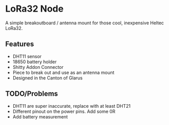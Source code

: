 # LoRa32 Node

A simple breakoutboard / antenna mount for those cool, inexpensive Heltec LoRa32.

## Features

 * DHT11 sensor
 * 18650 battery holder
 * Shitty Addon Connector
 * Piece to break out and use as an antenna mount
 * Designed in the Canton of Glarus

## TODO/Problems

 * DHT11 are super inaccurate, replace with at least DHT21
 * Different pinout on the power pins. Add some 0R
 * Add battery measurement
